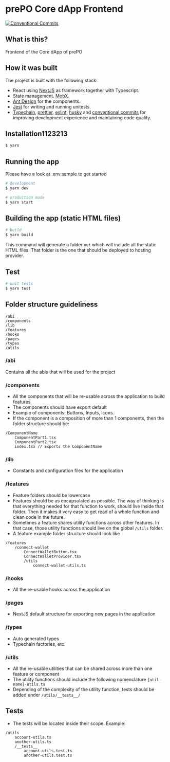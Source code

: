 # prePO Core dApp Frontend

[![Conventional Commits](https://img.shields.io/badge/Conventional%20Commits-1.0.0-yellow.svg)](https://conventionalcommits.org)

## What is this?

Frontend of the Core dApp of prePO

## How it was built

The project is built with the following stack:

- React using [NextJS](https://nextjs.org/) as framework together with Typescript.
- State management. [MobX](https://mobx.js.org/).
- [Ant Design](https://ant.design/) for the components.
- [Jest](https://jestjs.io/) for writing and running unitests.
- [Typechain](https://github.com/ethereum-ts/TypeChain), [prettier](https://github.com/prettier/prettier), [eslint](https://eslint.org/), [husky](https://github.com/typicode/husky) and [conventional commits](https://www.conventionalcommits.org/en/v1.0.0/) for improving development experience and maintaining code quality.

## Installation1123213

```bash
$ yarn
```

## Running the app

Please have a look at .env.sample to get started

```bash
# development
$ yarn dev

# production mode
$ yarn start
```

## Building the app (static HTML files)

```bash
# build
$ yarn build
```

This command will generate a folder `out` which will include all the static HTML files. That folder is the one that should be deployed to hosting provider.

## Test

```bash
# unit tests
$ yarn test
```

## Folder structure guideliness

```
/abi
/components
/lib
/features
/hooks
/pages
/types
/utils
```

### /abi

Contains all the abis that will be used for the project

### /components

- All the components that will be re-usable across the application to build features
- The components should have export default
- Example of components: Buttons, Inputs, Icons.
- If the component is a composition of more than 1 components, then the folder structure should be:

```
/ComponentName
    ComponentPart1.tsx
    ComponentPart2.tsx
    index.tsx // Exports the ComponentName
```

### /lib

- Constants and configuration files for the application

### /features

- Feature folders should be lowercase
- Features should be as encapsulated as possible. The way of thinking is that everything needed for that function to work, should live inside that folder. Then it makes it very easy to get read of a whole function and clean code in the future.
- Sometimes a feature shares utility functions across other features. In that case, those utility functions should live on the global `/utils` folder.
- A feature example folder structure should look like

```
/features
    /connect-wallet
        ConnectWalletButton.tsx
        ConnectWalletProvider.tsx
        /utils
            connect-wallet-utils.ts
```

### /hooks

- All the re-usable hooks across the application

### /pages

- NextJS default structure for exporting new pages in the application

### /types

- Auto generated types
- Typechain factories, etc.

### /utils

- All the re-usable utilities that can be shared across more than one feature or component
- The utility functions should include the following nomenclature `{util-name}-utils.ts`
- Depending of the complexity of the utility function, tests should be added under `/utils/__tests__/`

## Tests

- The tests will be located inside their scope. Example:

```
/utils
    account-utils.ts
    another-utils.ts
    /__tests__
        account-utils.test.ts
        another-utils.test.ts

```
